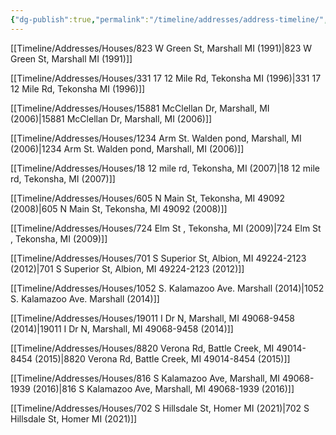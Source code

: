 ```yaml
---
{"dg-publish":true,"permalink":"/timeline/addresses/address-timeline/","dgHomeLink":true,"dgPassFrontmatter":false}
---
```


[[Timeline/Addresses/Houses/823 W Green St, Marshall MI (1991)|823 W Green St, Marshall MI (1991)]]

[[Timeline/Addresses/Houses/331 17 12 Mile Rd, Tekonsha MI (1996)|331 17 12 Mile Rd, Tekonsha MI (1996)]] 

[[Timeline/Addresses/Houses/15881 McClellan Dr, Marshall, MI (2006)|15881 McClellan Dr, Marshall, MI (2006)]]

[[Timeline/Addresses/Houses/1234 Arm St. Walden pond, Marshall, MI (2006)|1234 Arm St. Walden pond, Marshall, MI (2006)]]

[[Timeline/Addresses/Houses/18 12 mile rd, Tekonsha, MI (2007)|18 12 mile rd, Tekonsha, MI (2007)]]

[[Timeline/Addresses/Houses/605 N Main St, Tekonsha, MI 49092 (2008)|605 N Main St, Tekonsha, MI 49092 (2008)]]

[[Timeline/Addresses/Houses/724 Elm St , Tekonsha, MI (2009)|724 Elm St , Tekonsha, MI (2009)]]

[[Timeline/Addresses/Houses/701 S Superior St, Albion, MI 49224-2123 (2012)|701 S Superior St, Albion, MI 49224-2123 (2012)]]

[[Timeline/Addresses/Houses/1052 S. Kalamazoo Ave. Marshall (2014)|1052 S. Kalamazoo Ave. Marshall (2014)]]

[[Timeline/Addresses/Houses/19011 I Dr N, Marshall, MI 49068-9458 (2014)|19011 I Dr N, Marshall, MI 49068-9458 (2014)]]

[[Timeline/Addresses/Houses/8820 Verona Rd, Battle Creek, MI 49014-8454 (2015)|8820 Verona Rd, Battle Creek, MI 49014-8454 (2015)]]

[[Timeline/Addresses/Houses/816 S Kalamazoo Ave, Marshall, MI 49068-1939 (2016)|816 S Kalamazoo Ave, Marshall, MI 49068-1939 (2016)]]

[[Timeline/Addresses/Houses/702 S Hillsdale St, Homer MI (2021)|702 S Hillsdale St, Homer MI (2021)]]


